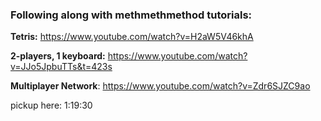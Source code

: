### Following along with methmethmethod tutorials:

__Tetris:__ https://www.youtube.com/watch?v=H2aW5V46khA

__2-players, 1 keyboard:__ https://www.youtube.com/watch?v=JJo5JpbuTTs&t=423s

__Multiplayer Network__: https://www.youtube.com/watch?v=Zdr6SJZC9ao

pickup here: 1:19:30
